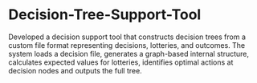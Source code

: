 # Decision-Tree-Support-Tool
Developed a decision support tool that constructs decision trees from a custom file format representing decisions, lotteries, and outcomes. The system loads a decision file, generates a graph-based internal structure, calculates expected values for lotteries, identifies optimal actions at decision nodes and outputs the full tree.
